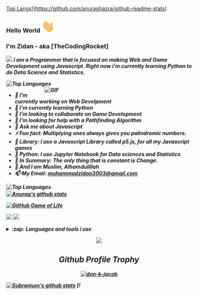 

[Top Langs](https://github-readme-stats.vercel.app/api/top-langs/?username=SuperSupeng&layout=compact&theme=merko)](https://github.com/anuraghazra/github-readme-stats)

### Hello World <img src="https://github.com/ABSphreak/ABSphreak/blob/master/gifs/Hi.gif" width="35px">


   
### I'm Zidan - aka [TheCodingRocket] 

<img src="https://media.giphy.com/media/LnQjpWaON8nhr21vNW/giphy.gif" width="60"> <em><b> I  am a Programmer that is focused on making Web and Game Development using Javascript. Right now i'm currently learning Python to do Data Science and Statistics. 
 
<img alt="Top Languages" src="https://github-readme-stats.nthnchu.vercel.app/api/wakatime?username=nthnchu&cache_seconds=1800&layout=compact&theme=tokyonight" /> <img align="right" alt="GIF" src="https://cdn.dribbble.com/users/1059583/screenshots/4171367/coding-freak.gif" width="400px" />


- 🔭 I’m currently working on Web Develpment
- 🌱 I’m currently learning Python
- 💬 I’m looking to collaborate on Game Development
- 🤔 I’m looking for help with a Pathfinding Algorithm
- 💬 Ask me about Javascript
- ⚡ Fun fact: Multiplying ones always gives you palindromic numbers.
- 🔭 Library: I use a Javascript Library called p5.js, for all my Javascript games
- 🌱 Python: I use Jupyter Notebook for Data sciences and Statistics
- 👯 In Summary: The only thing that is constant is Change.
- 💬 And I am Muslim, Alhamdulillah
- 📫 My Email: muhammadzidan3003@gmail.com 

<img alt="Top Languages" src="https://github-readme-stats.nthnchu.vercel.app/api/top-langs?username=nthnchu&cache_seconds=1800&theme=tokyonight" />
    <br />

<a href="https://github.com/anuraghazra/github-readme-stats">
 
 <img align="center" src="https://github-readme-stats.vercel.app/api?username=lrusso96&show_icons=true&include_all_commits=true&hide_title=true" alt="Anurag's github stats" />

</a>

[![GitHub Game of Life](https://github4life.herokuapp.com/don-k-jacob.gif?z=6)](https://github.com/don-k-jacob)

<img src="https://raw.githubusercontent.com/mmphego/mmphego/master/profile-summary-card-output/default/1-repos-per-language.svg">
  <img src="https://raw.githubusercontent.com/mmphego/mmphego/master/profile-summary-card-output/default/2-most-commit-language.svg"></br></p>


<details>
 <summary>:zap: Languages and tools i use</summary>

<p align="center">
  <img src="https://andyruwruw.vercel.app/api/skills">
</p>

</details>


<p align="center">
  <img width="140" src="https://user-images.githubusercontent.com/6661165/91657958-61b4fd00-eb00-11ea-9def-dc7ef5367e34.png" />  
  <h2 align="center">Github Profile Trophy</h2>
  <p align="center">
 
 <p align="center">
   <a href="https://github.com/ryo-ma/github-profile-trophy"><img width=800 src="https://github-profile-trophy.vercel.app/?username=don-k-jacob&column=7" alt="don-k-jacob" /></a> </p>




[website]: https://codeSTACKr.com
[course]: http://vsCodeHero.com
[twitter]: https://twitter.com/codeSTACKr
[youtube]: https://youtube.com/codeSTACKr
[instagram]: https://instagram.com/codeSTACKr
[linkedin]: https://linkedin.com/in/codeSTACKr
[webdevplaylist]: https://www.youtube.com/playlist?list=PLkwxH9e_vrAJ0WbEsFA9W3I1W-g_BTsbt
[jsplaylist]: https://www.youtube.com/playlist?list=PLkwxH9e_vrALRJKu7wfXby3MKeflhTu6B
[cssplaylist]: https://www.youtube.com/playlist?list=PLkwxH9e_vrALSdvZuEh6gqQdmDoDIoqz4
[reactplaylist]: https://www.youtube.com/playlist?list=PLkwxH9e_vrAK4TdffpxKY3QGyHCpxFcQ0










[![Subranium's github stats](https://github-readme-stats.vercel.app/api?username=SuperSupeng&show_icons=true&theme=merko)](https://github.com/anuraghazra/github-readme-stats)
[!
